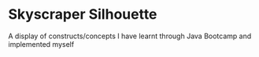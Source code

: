 # Skyscraper Silhouette
A display of constructs/concepts I have learnt through Java Bootcamp and implemented myself
